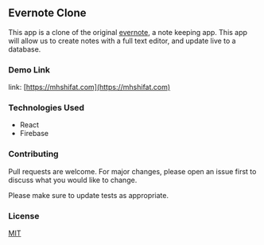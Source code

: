 ## Evernote Clone

This app is a clone of the original [evernote](), a note keeping app. This app will allow us to create notes with a full text editor, and update live to a database.

### Demo Link

link: [https://mhshifat.com](https://mhshifat.com)

### Technologies Used

* React
* Firebase

### Contributing
Pull requests are welcome. For major changes, please open an issue first to discuss what you would like to change.

Please make sure to update tests as appropriate.

### License
[MIT](https://choosealicense.com/licenses/mit/)